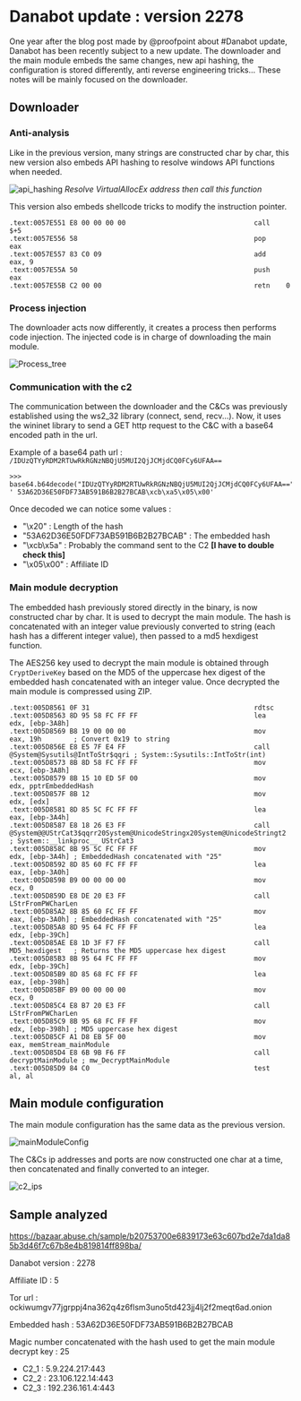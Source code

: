 # Danabot update : version 2278

One year after the blog post made by @proofpoint about #Danabot update, Danabot has been recently subject to a new update.
The downloader and the main module embeds the same changes, new api hashing, the configuration is stored differently, anti reverse engineering tricks... These notes will be mainly focused on the downloader.

## Downloader 
### Anti-analysis 
Like in the previous version, many strings are constructed char by char, this new version also embeds API hashing to resolve windows API functions when needed. 


![api_hashing](img/api_hashing.png)
*Resolve VirtualAllocEx address then call this function*

This version also embeds shellcode tricks to modify the instruction pointer. 
```
.text:0057E551 E8 00 00 00 00                                call    $+5
.text:0057E556 58                                            pop     eax
.text:0057E557 83 C0 09                                      add     eax, 9
.text:0057E55A 50                                            push    eax
.text:0057E55B C2 00 00                                      retn    0
```
### Process injection
The downloader acts now differently, it creates a process then performs code injection. The injected code is in charge of downloading the main module.


![Process_tree](img/Process_tree.JPG)


### Communication with the c2
The communication between the downloader and the C&Cs was previously established using the ws2_32 library (connect, send, recv...). Now, it uses the wininet library to send a GET http request to the C&C with a base64 encoded path in the url.

Example of a base64 path url : `/IDUzQTYyRDM2RTUwRkRGNzNBQjU5MUI2QjJCMjdCQ0FCy6UFAA==`
```
>>> base64.b64decode("IDUzQTYyRDM2RTUwRkRGNzNBQjU5MUI2QjJCMjdCQ0FCy6UFAA==")
' 53A62D36E50FDF73AB591B6B2B27BCAB\xcb\xa5\x05\x00'
```


Once decoded we can notice some values :
- "\x20" : Length of the hash
- "53A62D36E50FDF73AB591B6B2B27BCAB" : The embedded hash
- "\xcb\x5a" : Probably the command sent to the C2 **[I have to double check this]**
- "\x05\x00" : Affiliate ID


### Main module decryption
The embedded hash previously stored directly in the binary, is now constructed char by char. It is used to decrypt the main module. The hash is concatenated with an integer value previously converted to string (each hash has a different integer value), then passed to a md5 hexdigest function. 


The AES256 key used to decrypt the main module is obtained through `CryptDeriveKey` based on the MD5 of the uppercase hex digest of the embedded hash concatenated with an integer value. Once decrypted the main module is compressed using ZIP.

```
.text:005D8561 0F 31                                         rdtsc
.text:005D8563 8D 95 58 FC FF FF                             lea     edx, [ebp-3A8h]
.text:005D8569 B8 19 00 00 00                                mov     eax, 19h        ; Convert 0x19 to string
.text:005D856E E8 E5 7F E4 FF                                call    @System@Sysutils@IntToStr$qqri ; System::Sysutils::IntToStr(int)
.text:005D8573 8B 8D 58 FC FF FF                             mov     ecx, [ebp-3A8h]
.text:005D8579 8B 15 10 ED 5F 00                             mov     edx, pptrEmbeddedHash
.text:005D857F 8B 12                                         mov     edx, [edx]
.text:005D8581 8D 85 5C FC FF FF                             lea     eax, [ebp-3A4h]
.text:005D8587 E8 18 26 E3 FF                                call    @System@@UStrCat3$qqrr20System@UnicodeStringx20System@UnicodeStringt2 ; System::__linkproc__ UStrCat3
.text:005D858C 8B 95 5C FC FF FF                             mov     edx, [ebp-3A4h] ; EmbeddedHash concatenated with "25"
.text:005D8592 8D 85 60 FC FF FF                             lea     eax, [ebp-3A0h]
.text:005D8598 B9 00 00 00 00                                mov     ecx, 0
.text:005D859D E8 DE 20 E3 FF                                call    LStrFromPWCharLen
.text:005D85A2 8B 85 60 FC FF FF                             mov     eax, [ebp-3A0h] ; EmbeddedHash concatenated with "25"
.text:005D85A8 8D 95 64 FC FF FF                             lea     edx, [ebp-39Ch]
.text:005D85AE E8 1D 3F F7 FF                                call    MD5_hexdigest   ; Returns the MD5 uppercase hex digest
.text:005D85B3 8B 95 64 FC FF FF                             mov     edx, [ebp-39Ch]
.text:005D85B9 8D 85 68 FC FF FF                             lea     eax, [ebp-398h]
.text:005D85BF B9 00 00 00 00                                mov     ecx, 0
.text:005D85C4 E8 B7 20 E3 FF                                call    LStrFromPWCharLen
.text:005D85C9 8B 95 68 FC FF FF                             mov     edx, [ebp-398h] ; MD5 uppercase hex digest
.text:005D85CF A1 D8 EB 5F 00                                mov     eax, memStream_mainModule
.text:005D85D4 E8 6B 9B F6 FF                                call    decryptMainModule ; mw_DecryptMainModule
.text:005D85D9 84 C0                                         test    al, al
```

## Main module configuration
The main module configuration has the same data as the previous version.

![mainModuleConfig](img/mainModuleConfig.JPG)

The C&Cs ip addresses and ports are now constructed one char at a time, then concatenated and finally converted to an integer.


![c2_ips](img/c2_ips.png)



## Sample analyzed
https://bazaar.abuse.ch/sample/b20753700e6839173e63c607bd2e7da1da85b3d46f7c67b8e4b819814ff898ba/

Danabot version : 2278

Affiliate ID : 5

Tor url : ockiwumgv77jgrppj4na362q4z6flsm3uno5td423jj4lj2f2meqt6ad.onion

Embedded hash : 53A62D36E50FDF73AB591B6B2B27BCAB

Magic number concatenated with the hash used to get the main module decrypt key : 25

- C2_1 : 5.9.224.217:443
- C2_2 : 23.106.122.14:443
- C2_3 : 192.236.161.4:443